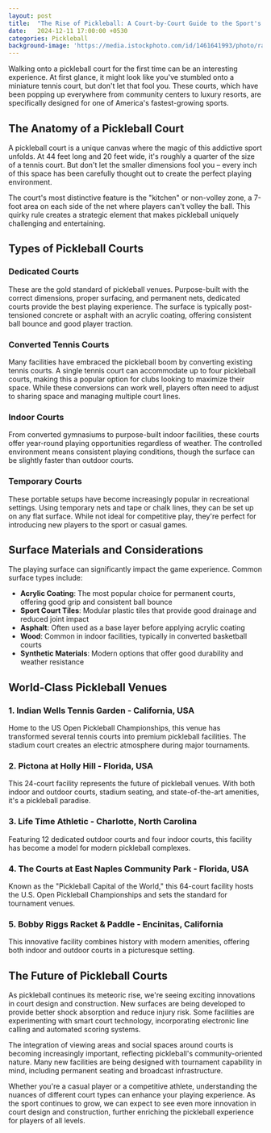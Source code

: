 ```yaml
---
layout: post
title:  "The Rise of Pickleball: A Court-by-Court Guide to the Sport's Growing Arena"
date:   2024-12-11 17:00:00 +0530
categories: Pickleball
background-image: 'https://media.istockphoto.com/id/1461641993/photo/rackets-and-balls-for-playing-pickleball-at-the-sports-net-on-the-court-3d-rendering.jpg?s=612x612&w=0&k=20&c=qXsblHqf6ZZePdnz2g2MYKQYGLiWBnpMkPukRBa5Ihk='
---
```


Walking onto a pickleball court for the first time can be an interesting experience. At first glance, it might look like you've stumbled onto a miniature tennis court, but don't let that fool you. These courts, which have been popping up everywhere from community centers to luxury resorts, are specifically designed for one of America's fastest-growing sports.

## The Anatomy of a Pickleball Court

A pickleball court is a unique canvas where the magic of this addictive sport unfolds. At 44 feet long and 20 feet wide, it's roughly a quarter of the size of a tennis court. But don't let the smaller dimensions fool you – every inch of this space has been carefully thought out to create the perfect playing environment.

The court's most distinctive feature is the "kitchen" or non-volley zone, a 7-foot area on each side of the net where players can't volley the ball. This quirky rule creates a strategic element that makes pickleball uniquely challenging and entertaining.

## Types of Pickleball Courts

### Dedicated Courts
These are the gold standard of pickleball venues. Purpose-built with the correct dimensions, proper surfacing, and permanent nets, dedicated courts provide the best playing experience. The surface is typically post-tensioned concrete or asphalt with an acrylic coating, offering consistent ball bounce and good player traction.

### Converted Tennis Courts
Many facilities have embraced the pickleball boom by converting existing tennis courts. A single tennis court can accommodate up to four pickleball courts, making this a popular option for clubs looking to maximize their space. While these conversions can work well, players often need to adjust to sharing space and managing multiple court lines.

### Indoor Courts
From converted gymnasiums to purpose-built indoor facilities, these courts offer year-round playing opportunities regardless of weather. The controlled environment means consistent playing conditions, though the surface can be slightly faster than outdoor courts.

### Temporary Courts
These portable setups have become increasingly popular in recreational settings. Using temporary nets and tape or chalk lines, they can be set up on any flat surface. While not ideal for competitive play, they're perfect for introducing new players to the sport or casual games.

## Surface Materials and Considerations

The playing surface can significantly impact the game experience. Common surface types include:

- **Acrylic Coating**: The most popular choice for permanent courts, offering good grip and consistent ball bounce
- **Sport Court Tiles**: Modular plastic tiles that provide good drainage and reduced joint impact
- **Asphalt**: Often used as a base layer before applying acrylic coating
- **Wood**: Common in indoor facilities, typically in converted basketball courts
- **Synthetic Materials**: Modern options that offer good durability and weather resistance

## World-Class Pickleball Venues

### 1. Indian Wells Tennis Garden - California, USA
Home to the US Open Pickleball Championships, this venue has transformed several tennis courts into premium pickleball facilities. The stadium court creates an electric atmosphere during major tournaments.

### 2. Pictona at Holly Hill - Florida, USA
This 24-court facility represents the future of pickleball venues. With both indoor and outdoor courts, stadium seating, and state-of-the-art amenities, it's a pickleball paradise.

### 3. Life Time Athletic - Charlotte, North Carolina
Featuring 12 dedicated outdoor courts and four indoor courts, this facility has become a model for modern pickleball complexes.

### 4. The Courts at East Naples Community Park - Florida, USA
Known as the "Pickleball Capital of the World," this 64-court facility hosts the U.S. Open Pickleball Championships and sets the standard for tournament venues.

### 5. Bobby Riggs Racket & Paddle - Encinitas, California
This innovative facility combines history with modern amenities, offering both indoor and outdoor courts in a picturesque setting.

## The Future of Pickleball Courts

As pickleball continues its meteoric rise, we're seeing exciting innovations in court design and construction. New surfaces are being developed to provide better shock absorption and reduce injury risk. Some facilities are experimenting with smart court technology, incorporating electronic line calling and automated scoring systems.

The integration of viewing areas and social spaces around courts is becoming increasingly important, reflecting pickleball's community-oriented nature. Many new facilities are being designed with tournament capability in mind, including permanent seating and broadcast infrastructure.

Whether you're a casual player or a competitive athlete, understanding the nuances of different court types can enhance your playing experience. As the sport continues to grow, we can expect to see even more innovation in court design and construction, further enriching the pickleball experience for players of all levels.
